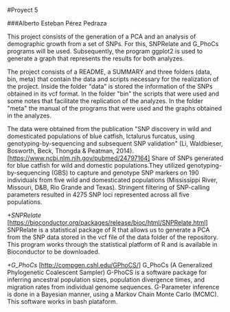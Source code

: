 #Proyect 5

###Alberto Esteban Pérez Pedraza

This project consists of the generation of a PCA and an analysis of demographic growth from a set of SNPs. 
For this, SNPRelate and G_PhoCs programs will be used. Subsequently, the program ggplot2 is used to generate 
a graph that represents the results for both analyzes.

The project consists of a README, a SUMMARY and three folders (data, bin, meta) that contain the data and 
scripts necessary for the realization of the project. Inside the folder "data" is stored the information 
of the SNPs obtained in its vcf format. In the folder "bin" the scripts that were used and some notes that
facilitate the replication of the analyzes. In the folder "meta" the manual of the programs that were used 
and the graphs obtained in the analyzes.

The data were obtained from the publication "SNP discovery in wild and domesticated populations of blue 
catfish, Ictalurus furcatus, using genotyping-by-sequencing and subsequent SNP validation" 
(Li, Waldbieser, Bosworth, Beck, Thongda & Peatman, 2014).[https://www.ncbi.nlm.nih.gov/pubmed/24797164] 
Share of SNPs generated for blue catfish for wild and domestic populations.They utilized genotyping-by-sequencing
(GBS) to capture and genotype SNP markers on 190 individuals from five wild and domesticated populations 
(Mississippi River, Missouri, D&B, Rio Grande and Texas). Stringent filtering of SNP-calling parameters 
resulted in 4275 SNP loci represented across all five populations.

*+SNPRelate* [https://bioconductor.org/packages/release/bioc/html/SNPRelate.html] SNPRelate is a statistical 
package of R that allows us to generate a PCA from the SNP data stored in the vcf file of the data folder of the repository. 
This program works through the statistical platform of R and is available in Bioconductor to be downloaded.

*+G_PhoCs* [http://compgen.cshl.edu/GPhoCS/] G_PhoCs (A Generalized Phylogenetic Coalescent Sampler) G-PhoCS is a software 
package for inferring ancestral population sizes, population divergence times, and migration rates from individual genome sequences.
G-Parameter inference is done in a Bayesian manner, using a Markov Chain Monte Carlo (MCMC). This software works in bash plataform.
